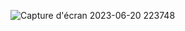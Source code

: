 
![Capture d'écran 2023-06-20 223748](https://github.com/klt56/Portfolio/assets/112102361/9633321e-f3f1-4fa9-8aaf-6d0de3bd809d)
